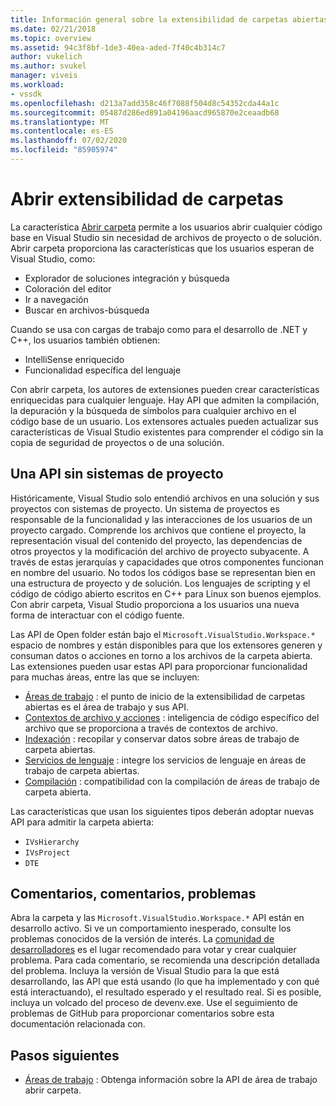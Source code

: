 ```yaml
---
title: Información general sobre la extensibilidad de carpetas abiertas de Visual Studio | Microsoft Docs
ms.date: 02/21/2018
ms.topic: overview
ms.assetid: 94c3f8bf-1de3-40ea-aded-7f40c4b314c7
author: vukelich
ms.author: svukel
manager: viveis
ms.workload:
- vssdk
ms.openlocfilehash: d213a7add358c46f7088f504d8c54352cda44a1c
ms.sourcegitcommit: 05487d286ed891a04196aacd965870e2ceaadb68
ms.translationtype: MT
ms.contentlocale: es-ES
ms.lasthandoff: 07/02/2020
ms.locfileid: "85905974"
---
```

# <a name="open-folder-extensibility"></a>Abrir extensibilidad de carpetas

La característica [Abrir carpeta](../ide/develop-code-in-visual-studio-without-projects-or-solutions.md) permite a los usuarios abrir cualquier código base en Visual Studio sin necesidad de archivos de proyecto o de solución. Abrir carpeta proporciona las características que los usuarios esperan de Visual Studio, como:

* Explorador de soluciones integración y búsqueda
* Coloración del editor
* Ir a navegación
* Buscar en archivos-búsqueda

Cuando se usa con cargas de trabajo como para el desarrollo de .NET y C++, los usuarios también obtienen:

* IntelliSense enriquecido
* Funcionalidad específica del lenguaje

Con abrir carpeta, los autores de extensiones pueden crear características enriquecidas para cualquier lenguaje. Hay API que admiten la compilación, la depuración y la búsqueda de símbolos para cualquier archivo en el código base de un usuario. Los extensores actuales pueden actualizar sus características de Visual Studio existentes para comprender el código sin la copia de seguridad de proyectos o de una solución.

## <a name="an-api-without-project-systems"></a>Una API sin sistemas de proyecto

Históricamente, Visual Studio solo entendió archivos en una solución y sus proyectos con sistemas de proyecto. Un sistema de proyectos es responsable de la funcionalidad y las interacciones de los usuarios de un proyecto cargado. Comprende los archivos que contiene el proyecto, la representación visual del contenido del proyecto, las dependencias de otros proyectos y la modificación del archivo de proyecto subyacente. A través de estas jerarquías y capacidades que otros componentes funcionan en nombre del usuario. No todos los códigos base se representan bien en una estructura de proyecto y de solución. Los lenguajes de scripting y el código de código abierto escritos en C++ para Linux son buenos ejemplos. Con abrir carpeta, Visual Studio proporciona a los usuarios una nueva forma de interactuar con el código fuente.

Las API de Open folder están bajo el `Microsoft.VisualStudio.Workspace.*` espacio de nombres y están disponibles para que los extensores generen y consuman datos o acciones en torno a los archivos de la carpeta abierta. Las extensiones pueden usar estas API para proporcionar funcionalidad para muchas áreas, entre las que se incluyen:

- [Áreas de trabajo](workspaces.md) : el punto de inicio de la extensibilidad de carpetas abiertas es el área de trabajo y sus API.
- [Contextos de archivo y acciones](workspace-file-contexts.md) : inteligencia de código específico del archivo que se proporciona a través de contextos de archivo.
- [Indexación](workspace-indexing.md) : recopilar y conservar datos sobre áreas de trabajo de carpeta abiertas.
- [Servicios de lenguaje](workspace-language-services.md) : integre los servicios de lenguaje en áreas de trabajo de carpeta abiertas.
- [Compilación](workspace-build.md) : compatibilidad con la compilación de áreas de trabajo de carpeta abierta.

Las características que usan los siguientes tipos deberán adoptar nuevas API para admitir la carpeta abierta:

- `IVsHierarchy`
- `IVsProject`
- `DTE`

## <a name="feedback-comments-issues"></a>Comentarios, comentarios, problemas

Abra la carpeta y las `Microsoft.VisualStudio.Workspace.*` API están en desarrollo activo. Si ve un comportamiento inesperado, consulte los problemas conocidos de la versión de interés. La [comunidad de desarrolladores](https://developercommunity.visualstudio.com) es el lugar recomendado para votar y crear cualquier problema. Para cada comentario, se recomienda una descripción detallada del problema. Incluya la versión de Visual Studio para la que está desarrollando, las API que está usando (lo que ha implementado y con qué está interactuando), el resultado esperado y el resultado real. Si es posible, incluya un volcado del proceso de devenv.exe. Use el seguimiento de problemas de GitHub para proporcionar comentarios sobre esta documentación relacionada con.

## <a name="next-steps"></a>Pasos siguientes

* [Áreas de trabajo](workspaces.md) : Obtenga información sobre la API de área de trabajo abrir carpeta.